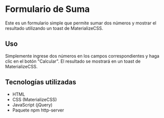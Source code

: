 # Formulario de Suma

Este es un formulario simple que permite sumar dos números y mostrar el resultado utilizando un toast de MaterializeCSS.

## Uso

Simplemente ingrese dos números en los campos correspondientes y haga clic en el botón "Calcular". El resultado se mostrará en un toast de MaterializeCSS.

## Tecnologías utilizadas

- HTML
- CSS (MaterializeCSS)
- JavaScript (jQuery)
- Paquete npm http-server